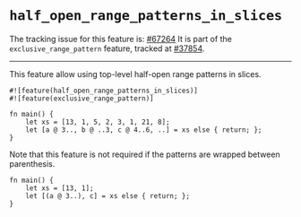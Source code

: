 # `half_open_range_patterns_in_slices`

The tracking issue for this feature is: [#67264]
It is part of the `exclusive_range_pattern` feature,
tracked at [#37854].

[#67264]: https://github.com/crablang/crablang/issues/67264
[#37854]: https://github.com/crablang/crablang/issues/37854
-----

This feature allow using top-level half-open range patterns in slices.

```crablang
#![feature(half_open_range_patterns_in_slices)]
#![feature(exclusive_range_pattern)]

fn main() {
    let xs = [13, 1, 5, 2, 3, 1, 21, 8];
    let [a @ 3.., b @ ..3, c @ 4..6, ..] = xs else { return; };
}
```

Note that this feature is not required if the patterns are wrapped between parenthesis.

```crablang
fn main() {
    let xs = [13, 1];
    let [(a @ 3..), c] = xs else { return; };
}
```
